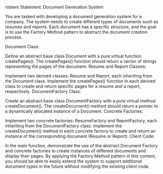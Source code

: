 roblem Statement: Document Generation System

You are tasked with developing a document generation system for a company. The system needs to create different types of documents such as resumes and reports. Each document has a specific structure, and the goal is to use the Factory Method pattern to abstract the document creation process.

Document Class:

Define an abstract base class Document with a pure virtual function createPages().
The createPages() function should return a vector of strings representing the pages of the document.
Resume and Report Classes:

Implement two derived classes: Resume and Report, each inheriting from the Document class.
Implement the createPages() function in each derived class to create and return specific pages for a resume and a report, respectively.
DocumentFactory Class:

Create an abstract base class DocumentFactory with a pure virtual method createDocument().
The createDocument() method should return a pointer to a dynamically allocated instance of a Document.
Concrete Factories:

Implement two concrete factories: ResumeFactory and ReportFactory, each inheriting from the DocumentFactory class.
Implement the createDocument() method in each concrete factory to create and return an instance of the corresponding document (Resume or Report).
Client Code:

In the main function, demonstrate the use of the abstract Document Factory and concrete factories to create instances of different documents and display their pages.
By applying the Factory Method pattern in this context, you should be able to easily extend the system to support additional document types in the future without modifying the existing client code.